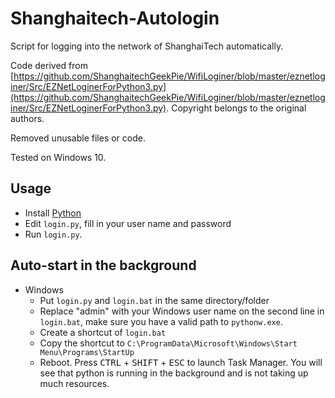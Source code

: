 # Shanghaitech-Autologin
Script for logging into the network of ShanghaiTech automatically.

Code derived from [https://github.com/ShanghaitechGeekPie/WifiLoginer/blob/master/eznetloginer/Src/EZNetLoginerForPython3.py](https://github.com/ShanghaitechGeekPie/WifiLoginer/blob/master/eznetloginer/Src/EZNetLoginerForPython3.py). Copyright belongs to the original authors. 

Removed unusable files or code.

Tested on Windows 10.

## Usage
- Install [Python](https://www.python.org/downloads/)
- Edit `login.py`, fill in your user name and password
- Run `login.py`.
## Auto-start in the background 
- Windows
  - Put `login.py` and `login.bat` in the same directory/folder
  - Replace "admin" with your Windows user name on the second line in `login.bat`, make sure you have a valid path to `pythonw.exe`.
  - Create a shortcut of `login.bat`
  - Copy the shortcut to `C:\ProgramData\Microsoft\Windows\Start Menu\Programs\StartUp`
  - Reboot. Press <kbd>CTRL</kbd> + <kbd>SHIFT</kbd> + <kbd>ESC</kbd> to launch Task Manager. You will see that python is running in the  background and is not taking up much resources.
